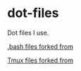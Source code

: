 # dot-files

Dot files I use.

[.bash files forked from]( https://github.com/mathiasbynens/dotfiles)

[Tmux files forked from](https://github.com/flipsidecreations/dotfiles)
